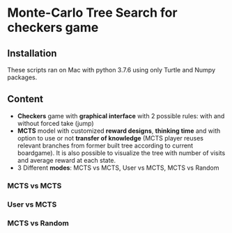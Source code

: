# Monte-Carlo Tree Search for checkers game

## Installation

These scripts ran on Mac with python 3.7.6 using only Turtle and Numpy packages.

## Content

  * **Checkers** game with **graphical interface** with 2 possible rules: with and without forced take (jump)
  * **MCTS** model with customized **reward designs**, **thinking time** and with option to use or not **transfer of knowledge** (MCTS player reuses relevant branches from former built tree according to current boardgame). It is also possible to visualize the tree with number of visits and average reward at each state.
  * 3 Different **modes**: MCTS vs MCTS, User vs MCTS, MCTS vs Random
  
### MCTS vs MCTS

### User vs MCTS

### MCTS vs Random
